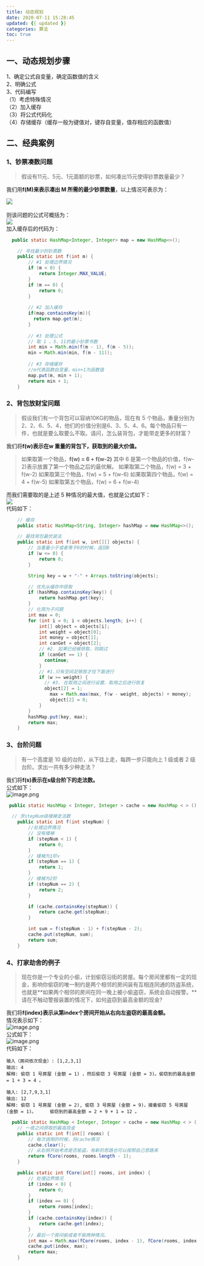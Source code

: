 ```yaml
---
title: 动态规划
date: 2020-07-11 15:28:45
updated: {{ updated }}
categories: 算法
toc: true
---
```

<meta name="referrer" content="no-referrer"/>

## 一、动态规划步骤
1、确定公式自变量，确定函数值的含义<br />2、明确公式<br />3、代码编写<br />（1）考虑特殊情况<br />（2）加入缓存<br />（3）将公式代码化<br />（4）存储缓存（缓存一般为键值对，键存自变量，值存相应的函数值）

## 二、经典案例
### 1、钞票凑数问题
> 假设有11元、5元、1元面额的钞票，如何凑出15元使得钞票数量最少？

我们用**f(M)**来表示**凑出 M 所需的最少钞票数量**，以上情况可表示为：

![](https://cdn.nlark.com/yuque/0/2020/png/437282/1594446749488-bd8945f6-b875-4bdd-80bb-f84e5da33874.png#align=left&display=inline&height=108&margin=%5Bobject%20Object%5D&originHeight=216&originWidth=819&size=0&status=done&style=none&width=410)<br />
<br />则该问题的公式可概括为：<br />![](https://cdn.nlark.com/yuque/0/2020/svg/437282/1594446986811-e97f8502-606b-45df-a1e2-af4390f709b1.svg#align=left&display=inline&height=22&margin=%5Bobject%20Object%5D&originHeight=22&originWidth=479&size=0&status=done&style=none&width=479)<br />加入缓存后的代码为：
```java
  public static HashMap<Integer, Integer> map = new HashMap<>();

	// 寻找最少的钞票数
	public static int f(int m) {
		// #1 处理边界情况
		if (m < 0) {
			return Integer.MAX_VALUE;
		}
		if (m == 0) {
			return 0;
		}
        
		// #2 加入缓存
		if(map.containsKey(m)){
		  return map.get(m);
		}
        
        // #3 处理公式
        // 取 1 、5、11的最小钞票书数
		int min = Math.min(f(m - 1), f(m - 5));
		min = Math.min(min, f(m - 11));
        
		// #3 存储缓存
        //m代表函数自变量，min+1为函数值
		map.put(m, min + 1);
		return min + 1;
	}
```
### 2、背包放财宝问题
> 假设我们有一个背包可以容纳10KG的物品，现在有 5 个物品，重量分别为2、2、6、5、4，他们的价值分别是6、3、5、4、6。每个物品只有一件，也就是要么取要么不取。请问，怎么装背包，才能带走更多的财富？

我们将**f(w)**表示**在w 重量的背包下，获取到的最大价值。**
> 如果取第一个物品，**f(w) = 6 + f(w-2)** 其中 6 是第一个物品的价值，f(w-2)表示放置了第一个物品之后的最优解。
> 如果取第二个物品，f(w) = 3 + f(w-2)
> 如果取第三个物品，f(w) = 5 + f(w-6)
> 如果取第四个物品，f(w) = 4 + f(w-5)
> 如果取第五个物品，f(w) = 6 + f(w-4)

而我们需要取的是上述 5 种情况的最大值，也就是公式如下：<br />![](https://cdn.nlark.com/yuque/0/2020/svg/437282/1594448392744-2299eb65-3a08-4274-931e-114aa2761f26.svg#align=left&display=inline&height=18&margin=%5Bobject%20Object%5D&originHeight=18&originWidth=557&size=0&status=done&style=none&width=557)<br />代码如下：
```java
	// 缓存
	public static HashMap<String, Integer> hashMap = new HashMap<>();

	// 最找背包最优装法
	public static int f(int w, int[][] objects) {
		// 当重量小于或者等于0的时候，返回0
		if (w <= 0) {
			return 0;
		}

		String key = w + "-" + Arrays.toString(objects);

		// 优先从缓存中获取
		if (hashMap.containsKey(key)) {
			return hashMap.get(key);
		}
		// 化简为子问题
		int max = 0;
		for (int i = 0; i < objects.length; i++) {
			int[] object = objects[i];
			int weight = object[0];
			int money = object[1];
			int canGet = object[2];
			// #2. 如果已经被获取，则跳过
			if (canGet == 1) {
			  continue;
			}
			// #1.只有空间足够放才往下面进行
			if (w >= weight) {
			  // #3. 在取用之间进行设置，取用之后进行恢复
			  object[2] = 1;
				max = Math.max(max, f(w - weight, objects) + money);
				object[2] = 0;
			}
		}
		hashMap.put(key, max);
		return max;
	}
```
### 3、台阶问题
> 有一个高度是 10 级的台阶，从下往上走，每跨一步只能向上 1 级或者 2 级台阶。求出一共有多少种走法？

我们将**f(s)**表示**在s级台阶下的走法数。**<br />公式如下：<br />![image.png](https://cdn.nlark.com/yuque/0/2020/png/437282/1594452385600-ae57d35f-69b8-4b8d-a62c-fea5b6f9a370.png#align=left&display=inline&height=27&margin=%5Bobject%20Object%5D&name=image.png&originHeight=54&originWidth=392&size=4167&status=done&style=none&width=196)
```java
 public static HashMap < Integer, Integer > cache = new HashMap < > ();

  // 求stepNum级楼梯走法数
	public static int f(int stepNum) {
        //处理边界情况
		// 没有楼梯
		if (stepNum < 1) {
			return 0;
		}
		// 楼梯为1阶v
		if (stepNum == 1) {
			return 1;
		}
		// 楼梯为2阶
		if (stepNum == 2) {
			return 2;
		}

		if (cache.containsKey(stepNum)) {
			return cache.get(stepNum);
		}

		int sum = f(stepNum - 1) + f(stepNum - 2);
		cache.put(stepNum, sum);
		return sum;
	}
```
### 4、打家劫舍的例子
> 现在你是一个专业的小偷，计划偷窃沿街的房屋。每个房间里都有一定的现金，影响你偷窃的唯一制约是两个相邻的房间装有互相连同通的防盗系统，也就是**如果两个相邻的房间在同一晚上被小偷盗窃，系统会自动报警。**请在不触动警报装置的情况下，如何盗窃到最高金额的现金?

我们将**f(index)**表示**从第index个房间开始从右向左盗窃的最高金额。**<br />情况表示如下：<br />![image.png](https://cdn.nlark.com/yuque/0/2020/png/437282/1594452357561-664494e7-493d-477b-9784-6a3da2576b2a.png#align=left&display=inline&height=52&margin=%5Bobject%20Object%5D&name=image.png&originHeight=103&originWidth=771&size=23444&status=done&style=none&width=385.5)<br />公式如下：<br />![image.png](https://cdn.nlark.com/yuque/0/2020/png/437282/1594452258480-d3b51f5f-38d5-4482-9081-d2e7b5d64b4d.png#align=left&display=inline&height=28&margin=%5Bobject%20Object%5D&name=image.png&originHeight=56&originWidth=770&size=12748&status=done&style=none&width=385)<br />代码如下：
```
输入（房间依次现金）: [1,2,3,1]
输出: 4
解释: 偷窃 1 号房屋 (金额 = 1) ，然后偷窃 3 号房屋 (金额 = 3)。偷窃到的最高金额 = 1 + 3 = 4 。

输入: [2,7,9,3,1]
输出: 12
解释: 偷窃 1 号房屋 (金额 = 2), 偷窃 3 号房屋 (金额 = 9)，接着偷窃 5 号房屋 (金额 = 1)。     偷窃到的最高金额 = 2 + 9 + 1 = 12 。
```
```java
  public static HashMap < Integer, Integer > cache = new HashMap < > ();
  	// 一夜之间获取的最高现金
	public static int f(int[] rooms) {
		// 每次调用的时候，将cache情况
		cache.clear();
		// 从右侧开始考虑是否偷盗，有新的思路也可以按照自己思路来
		return fCore(rooms, rooms.length - 1);
	}

	public static int fCore(int[] rooms, int index) {
		// 处理边界情况
		if (index < 0) {
			return 0;
		}
		if (index == 0) {
			return rooms[index];
		}
		if (cache.containsKey(index)) {
			return cache.get(index);
		}
		// 最后一个房间偷或者不偷两种情况。
		int max = Math.max(fCore(rooms, index - 1), fCore(rooms, index - 2) + rooms[index]);
		cache.put(index, max);
		return max;
	}
```


